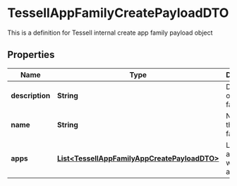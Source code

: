 

# TessellAppFamilyCreatePayloadDTO

This is a definition for Tessell internal create app family payload object

## Properties

Name | Type | Description | Notes
------------ | ------------- | ------------- | -------------
**description** | **String** | Description of the app family |  [optional]
**name** | **String** | Name of the app family |  [optional]
**apps** | [**List&lt;TessellAppFamilyAppCreatePayloadDTO&gt;**](TessellAppFamilyAppCreatePayloadDTO.md) | List of apps associated with the app. |  [optional]




